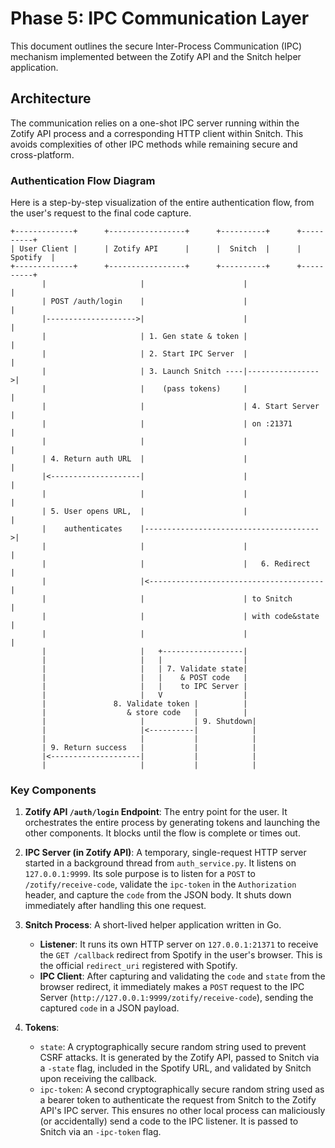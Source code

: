 # Phase 5: IPC Communication Layer

This document outlines the secure Inter-Process Communication (IPC) mechanism implemented between the Zotify API and the Snitch helper application.

## Architecture

The communication relies on a one-shot IPC server running within the Zotify API process and a corresponding HTTP client within Snitch. This avoids complexities of other IPC methods while remaining secure and cross-platform.

### Authentication Flow Diagram

Here is a step-by-step visualization of the entire authentication flow, from the user's request to the final code capture.

```
+-------------+      +-----------------+      +----------+      +----------+
| User Client |      | Zotify API      |      |  Snitch  |      | Spotify  |
+-------------+      +-----------------+      +----------+      +----------+
       |                     |                      |                 |
       | POST /auth/login    |                      |                 |
       |-------------------->|                      |                 |
       |                     | 1. Gen state & token |                 |
       |                     | 2. Start IPC Server  |                 |
       |                     | 3. Launch Snitch ----|---------------->|
       |                     |    (pass tokens)     |                 |
       |                     |                      | 4. Start Server |
       |                     |                      | on :21371       |
       |                     |                      |                 |
       | 4. Return auth URL  |                      |                 |
       |<--------------------|                      |                 |
       |                     |                      |                 |
       | 5. User opens URL,  |                      |                 |
       |    authenticates    |--------------------------------------->|
       |                     |                      |                 |
       |                     |                      |   6. Redirect   |
       |                     |<---------------------------------------|
       |                     |                      | to Snitch       |
       |                     |                      | with code&state |
       |                     |                      |                 |
       |                     |   +------------------|
       |                     |   |                  |
       |                     |   | 7. Validate state|
       |                     |   |    & POST code   |
       |                     |   |    to IPC Server |
       |                     |   V                  |
       |               8. Validate token |          |
       |                  & store code   |          |
       |                     |           | 9. Shutdown|
       |                     |<----------|            |
       |                     |           |            |
       | 9. Return success   |           |            |
       |<--------------------|           |            |
       |                     |           |            |
```

### Key Components

1.  **Zotify API `/auth/login` Endpoint**: The entry point for the user. It orchestrates the entire process by generating tokens and launching the other components. It blocks until the flow is complete or times out.

2.  **IPC Server (in Zotify API)**: A temporary, single-request HTTP server started in a background thread from `auth_service.py`. It listens on `127.0.0.1:9999`. Its sole purpose is to listen for a `POST` to `/zotify/receive-code`, validate the `ipc-token` in the `Authorization` header, and capture the `code` from the JSON body. It shuts down immediately after handling this one request.

3.  **Snitch Process**: A short-lived helper application written in Go.
    -   **Listener**: It runs its own HTTP server on `127.0.0.1:21371` to receive the `GET /callback` redirect from Spotify in the user's browser. This is the official `redirect_uri` registered with Spotify.
    -   **IPC Client**: After capturing and validating the `code` and `state` from the browser redirect, it immediately makes a `POST` request to the IPC Server (`http://127.0.0.1:9999/zotify/receive-code`), sending the captured `code` in a JSON payload.

4.  **Tokens**:
    -   `state`: A cryptographically secure random string used to prevent CSRF attacks. It is generated by the Zotify API, passed to Snitch via a `-state` flag, included in the Spotify URL, and validated by Snitch upon receiving the callback.
    -   `ipc-token`: A second cryptographically secure random string used as a bearer token to authenticate the request from Snitch to the Zotify API's IPC server. This ensures no other local process can maliciously (or accidentally) send a code to the IPC listener. It is passed to Snitch via an `-ipc-token` flag.
